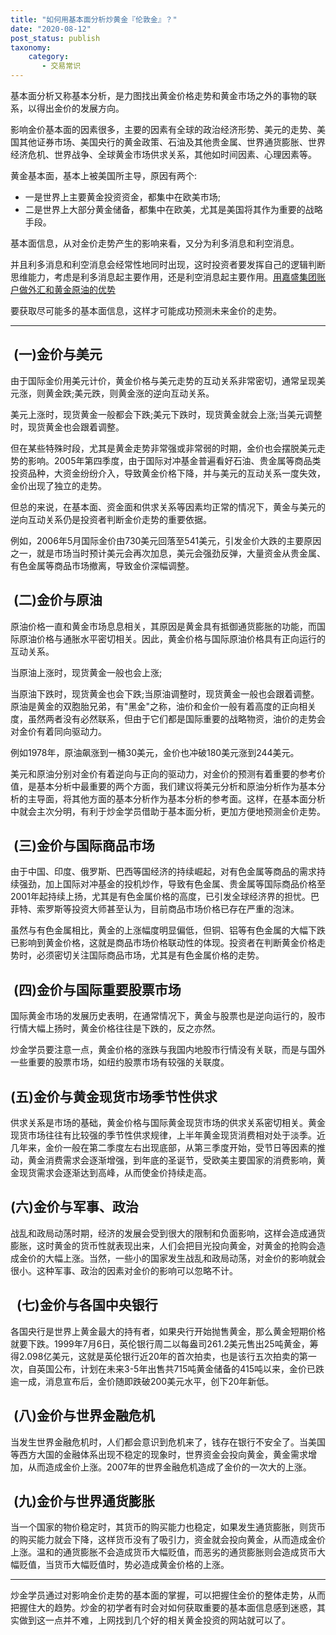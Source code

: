 ```yaml
---
title: "如何用基本面分析炒黄金『伦敦金』？"
date: "2020-08-12"
post_status: publish
taxonomy:
    category: 
       - 交易常识
---
```


基本面分析又称基本分析，是力图找出黄金价格走势和黄金市场之外的事物的联系，以得出金价的发展方向。

影响金价基本面的因素很多，主要的因素有全球的政治经济形势、美元的走势、美国其他证券市场、美国央行的黄金政策、石油及其他贵金属、世界通货膨胀、世界经济危机、世界战争、全球黄金市场供求关系，其他如时间因素、心理因素等。

黄金基本面，基本上被美国所主导，原因有两个:

- 一是世界上主要黄金投资资金，都集中在欧美市场;
- 二是世界上大部分黄金储备，都集中在欧美，尤其是美国将其作为重要的战略手段。

基本面信息，从对金价走势产生的影响来看，又分为利多消息和利空消息。

并且利多消息和利空消息会经常性地同时出现，这时投资者要发挥自己的逻辑判断思维能力，考虑是利多消息起主要作用，还是利空消息起主要作用。[用嘉盛集团账户做外汇和黄金原油的优势](https://we.laowei8.com/forexcom-recommend.html)

要获取尽可能多的基本面信息，这样才可能成功预测未来金价的走势。

* * *

##  (一)金价与美元

由于国际金价用美元计价，黄金价格与美元走势的互动关系非常密切，通常呈现美元涨，则黄金跌;美元跌，则黄金涨的逆向互动关系。

美元上涨时，现货黄金一般都会下跌;美元下跌时，现货黄金就会上涨;当美元调整时，现货黄金也会跟着调整。

但在某些特殊时段，尤其是黄金走势非常强或非常弱的时期，金价也会摆脱美元走势的影响。2005年第四季度，由于国际对冲基金普遍看好石油、贵金属等商品类投资品种，大资金纷纷介入，导致黄金价格下降，并与美元的互动关系一度失效，金价出现了独立的走势。

但总的来说，在基本面、资金面和供求关系等因素均正常的情况下，黄金与美元的逆向互动关系仍是投资者判断金价走势的重要依据。

例如，2006年5月国际金价由730美元回落至541美元，引发金价大跌的主要原因之一，就是市场当时预计美元会再次加息，美元会强劲反弹，大量资金从贵金属、有色金属等商品市场撤离，导致金价深幅调整。

##  (二)金价与原油

原油价格一直和黄金市场息息相关，其原因是黄金具有抵御通货膨胀的功能，而国际原油价格与通胀水平密切相关。因此，黄金价格与国际原油价格具有正向运行的互动关系。

当原油上涨时，现货黄金一般也会上涨;

当原油下跌时，现货黄金也会下跌;当原油调整时，现货黄金一般也会跟着调整。原油是黄金的双胞胎兄弟，有"黑金"之称，油价和金价一般有着高度的正向相关度，虽然两者没有必然联系，但由于它们都是国际重要的战略物资，油价的走势会对金价有着同向驱动力。

例如1978年，原油飙涨到一桶30美元，金价也冲破180美元涨到244美元。

美元和原油分别对金价有着逆向与正向的驱动力，对金价的预测有着重要的参考价值，是基本分析中最重要的两个方面，我们建议将美元分析和原油分析作为基本分析的主导面，将其他方面的基本分析作为基本分析的参考面。这样，在基本面分析中就会主次分明，有利于炒金学员借助于基本面分析，更加方便地预测金价走势。

##  (三)金价与国际商品市场

由于中国、印度、俄罗斯、巴西等国经济的持续崛起，对有色金属等商品的需求持续强劲，加上国际对冲基金的投机炒作，导致有色金属、贵金属等国际商品价格至2001年起持续上扬，尤其是有色金属价格的高度，已引发全球经济界的担忧。巴菲特、索罗斯等投资大师甚至认为，目前商品市场价格已存在严重的泡沫。

虽然与有色金属相比，黄金的上涨幅度明显偏低，但铜、铝等有色金属的大幅下跌已影响到黄金价格，这就是商品市场价格联动性的体现。投资者在判断黄金价格走势时，必须密切关注国际商品市场，尤其是有色金属价格的走势。

##  (四)金价与国际重要股票市场

国际黄金市场的发展历史表明，在通常情况下，黄金与股票也是逆向运行的，股市行情大幅上扬时，黄金价格往往是下跌的，反之亦然。

炒金学员要注意一点，黄金价格的涨跌与我国内地股市行情没有关联，而是与国外一些重要的股票市场，如纽约股票市场有较强的关联度。

## (五)金价与黄金现货市场季节性供求

供求关系是市场的基础，黄金价格与国际黄金现货市场的供求关系密切相关。黄金现货市场往往有比较强的季节性供求规律，上半年黄金现货消费相对处于淡季。近几年来，金价一般在第二季度左右出现底部，从第三季度开始，受节日等因素的推动，黄金消费需求会逐渐增强，到年底的圣诞节，受欧美主要国家的消费影响，黄金现货需求会逐渐达到高峰，从而使金价持续走高。

## (六)金价与军事、政治

战乱和政局动荡时期，经济的发展会受到很大的限制和负面影响，这样会造成通货膨胀，这时黄金的货币性就表现出来，人们会把目光投向黄金，对黄金的抢购会造成金价的大幅上涨。当然，一些小的国家发生战乱和政局动荡，对金价的影响就会很小。这种军事、政治的因素对金价的影响可以忽略不计。

##   (七)金价与各国中央银行

各国央行是世界上黄金最大的持有者，如果央行开始抛售黄金，那么黄金短期价格就要下跌。1999年7月6日，英伦银行周二以每盎司261.2美元售出25吨黄金，筹得2.098亿美元，这就是英伦银行近20年的首次拍卖，也是该行五次拍卖的第一次，自英国公布，计划在未来3-5年出售共715吨黄金储备的415吨以来，金价已跌逾一成，消息宣布后，金价随即跌破200美元水平，创下20年新低。

##  (八)金价与世界金融危机

当发生世界金融危机时，人们都会意识到危机来了，钱存在银行不安全了。当美国等西方大国的金融体系出现不稳定的现象时，世界资金会投向黄金，黄金需求增加，从而造成金价上涨。2007年的世界金融危机造成了金价的一次大的上涨。

##  (九)金价与世界通货膨胀

当一个国家的物价稳定时，其货币的购买能力也稳定，如果发生通货膨胀，则货币的购买能力就会下降，这样货币没有了吸引力，资金就会投向黄金，从而造成金价上涨。温和的通货膨胀不会造成货币大幅贬值，而恶劣的通货膨胀则会造成货币大幅贬值，当货币大幅贬值时，势必造成黄金价格的上涨。

* * *

炒金学员通过对影响金价走势的基本面的掌握，可以把握住金价的整体走势，从而把握住大的趋势。炒金的初学者有时会对如何获取重要的基本面信息感到迷惑，其实做到这一点并不难，上网找到几个好的相关黄金投资的网站就可以了。
